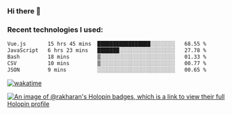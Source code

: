 ### Hi there 👋

### Recent technologies I used:
<!--START_SECTION:waka-->

```txt
Vue.js       15 hrs 45 mins  █████████████████░░░░░░░░   68.55 %
JavaScript   6 hrs 23 mins   ███████░░░░░░░░░░░░░░░░░░   27.78 %
Bash         18 mins         ▒░░░░░░░░░░░░░░░░░░░░░░░░   01.33 %
CSV          10 mins         ▒░░░░░░░░░░░░░░░░░░░░░░░░   00.77 %
JSON         9 mins          ░░░░░░░░░░░░░░░░░░░░░░░░░   00.65 %
```

<!--END_SECTION:waka-->
[![wakatime](https://wakatime.com/badge/user/fe50d444-0cee-4d14-a0b3-b9e8509eb4d0.svg)](https://wakatime.com/@fe50d444-0cee-4d14-a0b3-b9e8509eb4d0)

[![An image of @rakharan's Holopin badges, which is a link to view their full Holopin profile](https://holopin.me/rakharan)](https://holopin.io/@rakharan)
